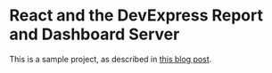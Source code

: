 # React and the DevExpress Report and Dashboard Server

This is a sample project, as described in [this blog post](https://community.devexpress.com/blogs/oliver/archive/2018/05/28/react-and-the-report-and-dashboard-server.aspx).